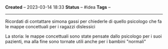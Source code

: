 **Created** – 2023-03-14 18:33
**Status** – #idea
**Tags** –

---

Ricordati di contattare simona gassi per chiederle di quello psicologo che fa le mappe concettuali per i ragazzi dislessici

La storia:
le mappe concettuali sono state pensate dallo psicologo per i suoi pazienti, ma alla fine sono tornate utili anche per i bambini "normali"